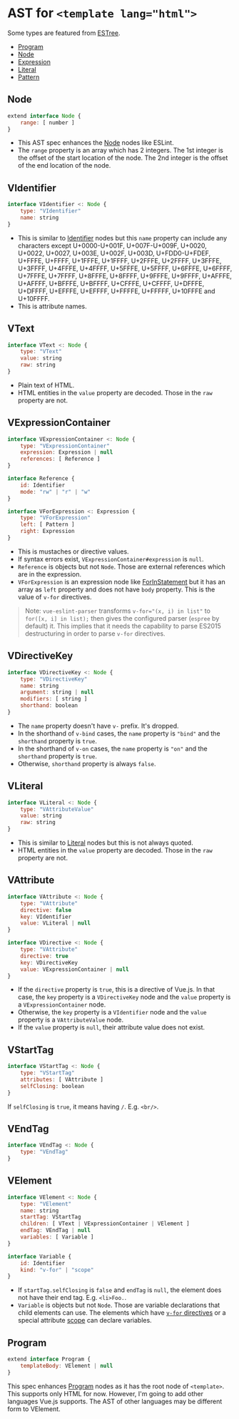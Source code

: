 # AST for `<template lang="html">`

Some types are featured from [ESTree].

- [Program]
- [Node]
- [Expression]
- [Literal]
- [Pattern]

## Node

```js
extend interface Node {
    range: [ number ]
}
```

- This AST spec enhances the [Node] nodes like ESLint.
- The `range` property is an array which has 2 integers.
  The 1st integer is the offset of the start location of the node.
  The 2nd integer is the offset of the end location of the node.

## VIdentifier

```js
interface VIdentifier <: Node {
    type: "VIdentifier"
    name: string
}
```

- This is similar to [Identifier] nodes but this `name` property can include any
  characters except U+0000-U+001F, U+007F-U+009F, U+0020, U+0022, U+0027, U+003E,
  U+002F, U+003D, U+FDD0-U+FDEF, U+FFFE, U+FFFF, U+1FFFE, U+1FFFF, U+2FFFE, U+2FFFF,
  U+3FFFE, U+3FFFF, U+4FFFE, U+4FFFF, U+5FFFE, U+5FFFF, U+6FFFE, U+6FFFF, U+7FFFE,
  U+7FFFF, U+8FFFE, U+8FFFF, U+9FFFE, U+9FFFF, U+AFFFE, U+AFFFF, U+BFFFE, U+BFFFF,
  U+CFFFE, U+CFFFF, U+DFFFE, U+DFFFF, U+EFFFE, U+EFFFF, U+FFFFE, U+FFFFF, U+10FFFE
  and U+10FFFF.
- This is attribute names.

## VText

```js
interface VText <: Node {
    type: "VText"
    value: string
    raw: string
}
```

- Plain text of HTML.
- HTML entities in the `value` property are decoded. Those in the `raw` property are not.

## VExpressionContainer

```js
interface VExpressionContainer <: Node {
    type: "VExpressionContainer"
    expression: Expression | null
    references: [ Reference ]
}

interface Reference {
    id: Identifier
    mode: "rw" | "r" | "w"
}

interface VForExpression <: Expression {
    type: "VForExpression"
    left: [ Pattern ]
    right: Expression
}
```

- This is mustaches or directive values.
- If syntax errors exist, `VExpressionContainer#expression` is `null`.
- `Reference` is objects but not `Node`. Those are external references which are in the expression.
- `VForExpression` is an expression node like [ForInStatement] but it has an array as `left` property and does not have `body` property. This is the value of `v-for` directives.

> Note: `vue-eslint-parser` transforms `v-for="(x, i) in list"` to `for([x, i] in list);` then gives the configured parser (`espree` by default) it. This implies that it needs the capability to parse ES2015 destructuring in order to parse `v-for` directives.

## VDirectiveKey

```js
interface VDirectiveKey <: Node {
    type: "VDirectiveKey"
    name: string
    argument: string | null
    modifiers: [ string ]
    shorthand: boolean
}
```

- The `name` property doesn't have `v-` prefix. It's dropped.
- In the shorthand of `v-bind` cases, the `name` property is `"bind"` and the `shorthand` property is `true`.
- In the shorthand of `v-on` cases, the `name` property is `"on"` and the `shorthand` property is `true`.
- Otherwise, `shorthand` property is always `false`.

## VLiteral

```js
interface VLiteral <: Node {
    type: "VAttributeValue"
    value: string
    raw: string
}
```

- This is similar to [Literal] nodes but this is not always quoted.
- HTML entities in the `value` property are decoded. Those in the `raw` property are not.

## VAttribute

```js
interface VAttribute <: Node {
    type: "VAttribute"
    directive: false
    key: VIdentifier
    value: VLiteral | null
}

interface VDirective <: Node {
    type: "VAttribute"
    directive: true
    key: VDirectiveKey
    value: VExpressionContainer | null
}
```

- If the `directive` property is `true`, this is a directive of Vue.js.
  In that case, the `key` property is a `VDirectiveKey` node and the `value` property is a `VExpressionContainer` node.
- Otherwise, the `key` property is a `VIdentifier` node and the `value` property is a `VAttributeValue` node.
- If the `value` property is `null`, their attribute value does not exist.

## VStartTag

```js
interface VStartTag <: Node {
    type: "VStartTag"
    attributes: [ VAttribute ]
    selfClosing: boolean
}
```

If `selfClosing` is `true`, it means having `/`. E.g. `<br/>`.

## VEndTag

```js
interface VEndTag <: Node {
    type: "VEndTag"
}
```

## VElement

```js
interface VElement <: Node {
    type: "VElement"
    name: string
    startTag: VStartTag
    children: [ VText | VExpressionContainer | VElement ]
    endTag: VEndTag | null
    variables: [ Variable ]
}

interface Variable {
    id: Identifier
    kind: "v-for" | "scope"
}
```

- If `startTag.selfClosing` is `false` and `endTag` is `null`, the element does not have their end tag. E.g. `<li>Foo.`.
- `Variable` is objects but not `Node`. Those are variable declarations that child elements can use. The elements which have [`v-for` directives] or a special attribute [scope] can declare variables.

## Program

```js
extend interface Program {
    templateBody: VElement | null
}
```

This spec enhances [Program] nodes as it has the root node of `<template>`.
This supports only HTML for now. However, I'm going to add other languages Vue.js supports. The AST of other languages may be different form to VElement.

[ESTree]:     https://github.com/estree/estree
[Program]:    https://github.com/estree/estree/blob/master/es5.md#programs
[Node]:       https://github.com/estree/estree/blob/master/es5.md#node-objects
[Expression]: https://github.com/estree/estree/blob/master/es5.md#expression
[Literal]:    https://github.com/estree/estree/blob/master/es5.md#literal
[Pattern]:    https://github.com/estree/estree/blob/master/es5.md#patterns
[Identifier]: https://github.com/estree/estree/blob/master/es5.md#identifier
[ForInStatement]: https://github.com/estree/estree/blob/master/es5.md#forinstatement

[`v-for` directives]: https://vuejs.org/v2/guide/list.html#v-for
[scope]:              https://vuejs.org/v2/guide/components.html#Scoped-Slots
